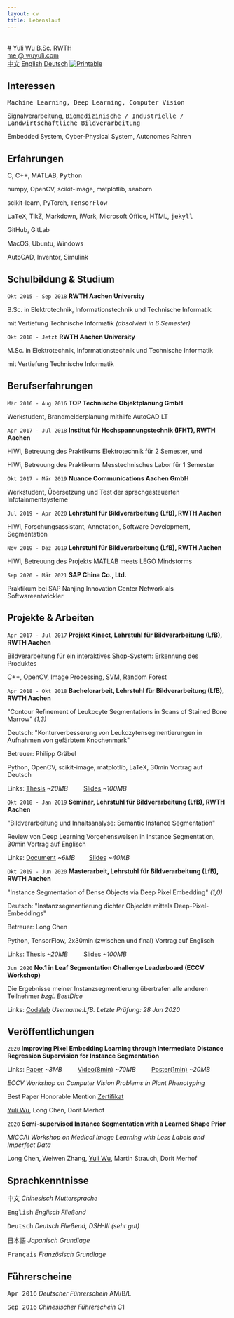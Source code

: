 ```yaml
---
layout: cv
title: Lebenslauf
---
```


<br />
# Yuli Wu
B.Sc. RWTH

<div id="webaddress">
<a href="mailto:me@wuyuli.com">me @ wuyuli.com</a>
<!--( have a try, it really works 😹 )</p> -->
</div>

<div id="language">
<span><a href="https://yuliwu.github.io/cv/zh/">中文</a></span>
<span><a href="https://yuliwu.github.io/cv/en/">English</a></span>
<span><a href="https://yuliwu.github.io/cv/de/">Deutsch</a></span>
<span><a href="https://yuliwu.github.io/cv/print/" target="_blank"><img src="https://img.icons8.com/metro/26/000000/print.png" alt="Printable"></a></span>
</div>

## Interessen

<samp>Machine Learning, Deep Learning, Computer Vision</samp>

Signalverarbeitung, <samp>Biomedizinische / Industrielle / Landwirtschaftliche Bildverarbeitung</samp>

Embedded System, Cyber-Physical System, Autonomes Fahren


## Erfahrungen

C, C++, MATLAB, <samp>Python</samp>

numpy, OpenCV, scikit-image, matplotlib, seaborn

scikit-learn, PyTorch, <samp>TensorFlow</samp>

<samp>LaTeX</samp>, TikZ, Markdown, iWork, Microsoft Office, HTML, <samp>jekyll</samp>

GitHub, GitLab

MacOS, Ubuntu, Windows

AutoCAD, Inventor, Simulink


## Schulbildung & Studium

`Okt 2015 - Sep 2018`
__RWTH Aachen University__

B.Sc. in Elektrotechnik, Informationstechnik und Technische Informatik

mit Vertiefung Technische Informatik *(absolviert in 6 Semester)*

`Okt 2018 - Jetzt`
__RWTH Aachen University__

M.Sc. in Elektrotechnik, Informationstechnik und Technische Informatik

mit Vertiefung Technische Informatik

## Berufserfahrungen
`Mär 2016 - Aug 2016`
__TOP Technische Objektplanung GmbH__

Werkstudent, Brandmelderplanung mithilfe AutoCAD LT

`Apr 2017 - Jul 2018`
__Institut für Hochspannungstechnik (IFHT), RWTH Aachen__

HiWi, Betreuung des Praktikums Elektrotechnik für 2 Semester, und

HiWi, Betreuung des Praktikums Messtechnisches Labor für 1 Semester

`Okt 2017 - Mär 2019`
__Nuance Communications Aachen GmbH__

Werkstudent, Übersetzung und Test der sprachgesteuerten Infotainmentsysteme

`Jul 2019 - Apr 2020`
__Lehrstuhl für Bildverarbeitung (LfB), RWTH Aachen__

HiWi, Forschungsassistant, Annotation, Software Development, Segmentation

`Nov 2019 - Dez 2019`
__Lehrstuhl für Bildverarbeitung (LfB), RWTH Aachen__

HiWi, Betreuung des Projekts MATLAB meets LEGO Mindstorms

`Sep 2020 - Mär 2021`
__SAP China Co., Ltd.__

Praktikum bei SAP Nanjing Innovation Center Network als Softwareentwickler

## Projekte & Arbeiten
`Apr 2017 - Jul 2017`
__Projekt Kinect, Lehrstuhl für Bildverarbeitung (LfB), RWTH Aachen__

Bildverarbeitung für ein interaktives Shop-System: Erkennung des Produktes

C++, OpenCV, Image Processing, SVM, Random Forest

`Apr 2018 - Okt 2018`
__Bachelorarbeit, Lehrstuhl für Bildverarbeitung (LfB), RWTH Aachen__

"Contour Refinement of Leukocyte Segmentations in Scans of Stained Bone Marrow" *(1,3)*

Deutsch: "Konturverbesserung von Leukozytensegmentierungen in Aufnahmen von gefärbtem Knochenmark"

Betreuer: Philipp Gräbel

Python, OpenCV, scikit-image, matplotlib, LaTeX, 30min Vortrag auf Deutsch

Links: <a href="https://yuliwu.github.io/cloud/ba/Thesis.pdf" target="_blank">Thesis</a> *&#126;20MB* &emsp;&emsp; <a href="https://yuliwu.github.io/cloud/ba-slides/" target="_blank">Slides</a> *&#126;100MB*


`Okt 2018 - Jan 2019`
__Seminar, Lehrstuhl für Bildverarbeitung (LfB), RWTH Aachen__

"Bildverarbeitung und Inhaltsanalyse: Semantic Instance Segmentation"

Review von Deep Learning Vorgehensweisen in Instance Segmentation, 30min Vortrag auf Englisch

Links: <a href="https://yuliwu.github.io/cloud/seminar-doc/Document.pdf" target="_blank">Document</a> *&#126;6MB* &emsp;&emsp;<a href="https://yuliwu.github.io/cloud/slides/" target="_blank">Slides</a> *&#126;40MB*


`Okt 2019 - Jun 2020`
__Masterarbeit, Lehrstuhl für Bildverarbeitung (LfB), RWTH Aachen__

"Instance Segmentation of Dense Objects via Deep Pixel Embedding" *(1,0)*

Deutsch: "Instanzsegmentierung dichter Objeckte mittels Deep-Pixel-Embeddings"

Betreuer: Long Chen

Python, TensorFlow, 2x30min (zwischen und final) Vortrag auf Englisch

Links: <a href="https://yuliwu.github.io/cloud/ma/Thesis.pdf" target="_blank">Thesis</a> *&#126;20MB* &emsp;&emsp; <a href="https://yuliwu.github.io/cloud/ma/final_slides/" target="_blank">Slides</a> *&#126;100MB* 

`Jun 2020`
__No.1 in Leaf Segmentation Challenge Leaderboard (ECCV Workshop)__

Die Ergebnisse meiner Instanzsegmentierung übertrafen alle anderen Teilnehmer *bzgl. BestDice*

Links: <a href="https://competitions.codalab.org/competitions/18405#results" target="_blank">Codalab</a> *Username:LfB. Letzte Prüfung: 28 Jun 2020*

## Veröffentlichungen
`2020`
__Improving Pixel Embedding Learning through Intermediate Distance Regression Supervision for Instance Segmentation__

Links: <a href="https://yuliwu.github.io/cloud/pub/CVPPP2020.pdf" target="_blank">Paper</a> *&#126;3MB* &emsp;&emsp; <a href="https://yuliwu.github.io/cloud/pub/cvppp10min.mp4" target="_blank">Video(8min)</a> *&#126;70MB* &emsp;&emsp; <a href="https://yuliwu.github.io/cloud/pub/cvppp60s.mp4" target="_blank">Poster(1min)</a> *&#126;20MB*

*ECCV Workshop on Computer Vision Problems in Plant Phenotyping*

</u>Best Paper Honorable Mention</u> <a href="https://yuliwu.github.io/cloud/pub/Certificate_BPHM.pdf" target="_blank">Zertifikat</a>

<u>Yuli Wu</u>, Long Chen, Dorit Merhof

`2020`
__Semi-supervised Instance Segmentation with a Learned Shape Prior__

*MICCAI Workshop on Medical Image Learning with Less Labels and Imperfect Data*

Long Chen, Weiwen Zhang, <u>Yuli Wu</u>, Martin Strauch, Dorit Merhof

## Sprachkenntnisse
<tt>中文</tt>
<var>Chinesisch</var> <i>Muttersprache</i>

<tt>English</tt>
<var>Englisch</var> <i>Fließend</i>

<tt>Deutsch</tt>
<var>Deutsch</var> <i>Fließend, DSH-III *(sehr gut)*</i>

<tt>日本語</tt>
<var>Japanisch</var> <i>Grundlage</i>

<tt>Français</tt>
<var>Französisch</var> <i>Grundlage</i>


## Führerscheine
<tt>Apr 2016</tt>
<var>Deutscher Führerschein</var> <ii>AM/B/L</ii>

<tt>Sep 2016</tt>
<var>Chinesischer Führerschein</var> <ii>C1</ii>

<br />
<br />
<br />
<br />
<br />
<!--
Last updated: Jun 2020 -->
